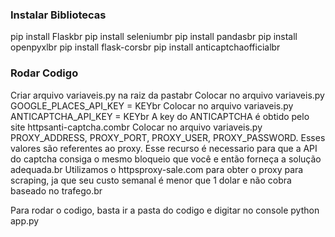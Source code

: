 ### Instalar Bibliotecas
pip install Flaskbr
pip install seleniumbr
pip install pandasbr
pip install openpyxlbr
pip install flask-corsbr
pip install anticaptchaofficialbr


### Rodar Codigo
Criar arquivo variaveis.py na raiz da pastabr
Colocar no arquivo variaveis.py GOOGLE_PLACES_API_KEY = KEYbr
Colocar no arquivo variaveis.py ANTICAPTCHA_API_KEY = KEYbr
A key do ANTICAPTCHA é obtido pelo site httpsanti-captcha.combr
Colocar no arquivo variaveis.py PROXY_ADDRESS, PROXY_PORT, PROXY_USER, PROXY_PASSWORD. Esses valores são referentes ao proxy. Esse recurso é necessario para que a API do captcha consiga o mesmo bloqueio que você e então forneça a solução adequada.br
Utilizamos o httpsproxy-sale.com para obter o proxy para scraping, ja que seu custo semanal é menor que 1 dolar e não cobra baseado no trafego.br

Para rodar o codigo, basta ir a pasta do codigo e digitar no console python app.py